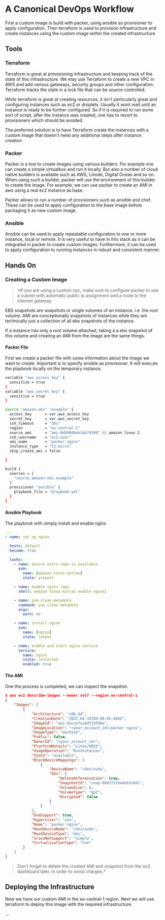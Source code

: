 # A Canonical DevOps Workflow

First a custom image is build with packer, using ansible as provisioner to apply configuration. Then terraform is used to provision infrastructure and create instances using the custom image within the created infrastructure.

## Tools

### Terraform

Terraform is great at provisioning infrastructure and keeping track of the state of this infrastructure. We may use Terraform to create a new VPC in AWS and add various gateways, security groups and other configuration. Terraform tracks the state in a lock file that can be source controlled.

While terraform is great at creating resources, it isn't particularly great and configuring instances such as ec2 or droplets. Usually it wont wait until an instance is ready to be further configured. So if it is required to run some sort of script, after the instance was created, one has to resort to provisioners which should be avoided.

The preferred solution is to have Terraform create the instances with a custom image that doesn't need any additional steps after instance creation.

### Packer

Packer is a tool to create images using various builders. For example one can create a simple virtualbox and run it locally. But also a number of cloud native builders is available such as AWS, Linode, Digital Ocean and so on. When using such a builder, packer will use the environment of this builder to create the image. For example, we can use packer to create an AMI in aws using a real ec2 instance as base.

Packer allows to run a number of provisioners such as ansible and chef. These can be used to apply configuration to the base image before packaging it as new custom image.

### Ansible

Ansible can be used to apply repeatable configuration to one or more instance, local or remote. It is very useful to have in this stack as it can be integrated in packer to create custom images. Furthermore, it can be used to apply configuration to running instances in robust and consistent manner.

## Hands On

### Creating a Custom Image

> *If you are using a custom vpc, make sure to configure packer to use a subnet with automatic public ip assignment and a route to the internet gateway.  

EBS snapshots are snapshots or single volumes of an instance. i.e. the root volume. AMI are conceptionally snapshots of instances while they are technically just a collection of all ebs snapshots of the instance.

If a instance has only a root volume attached, taking a a ebs snapshot of this volume and creating an AMI from the image are the same things.

#### Packer File

First we create a packer file with some information about the image we want to create. Important is to specify ansible as provisioner. It will execute the playbook locally on the temporary instance.

```bash
variable "aws_access_key" {
  sensitive = true
}
variable "aws_secret_key" {
  sensitive = true
}

source "amazon-ebs" "example" {
  access_key      = var.aws_access_key
  secret_key      = var.aws_secret_key
  ssh_timeout     = "30s"
  region          = "eu-central-1"
  source_ami      = "ami-0db9040eb3ab74509" // amazon linux 2
  ssh_username    = "ec2-user"
  ami_name        = "packer nginx"
  instance_type   = "t2.micro"
  skip_create_ami = false

}

build {
  sources = [
    "source.amazon-ebs.example"
  ]
  provisioner "ansible" {
    playbook_file = "playbook.yml"
  }
}
```

#### Ansible Playbook

The playbook with simply install and enable nginx

```yml
---
- name: set up nginx

  hosts: default
  become: true

  tasks:
    - name: ensure extra repo is available
      yum:
        name: [amazon-linux-extras]
        state: present

    - name: enable nginx repo
      shell: amazon-linux-extras enable nginx1

    - name: yum-clean-metadata
      command: yum clean metadata
      args:
        warn: no

    - name: install nginx
      yum:
        name: [nginx]
        state: latest

    - name: enable and start nginx service
      service:
        name: nginx
        state: restarted
        enabled: true
```

#### The AMI

One the process is completed, we can inspect the snapshot.

```json
$ aws ec2 describe-images --owner self --region eu-central-1
{
    "Images": [
        {
            "Architecture": "x86_64",
            "CreationDate": "2021-04-18T00:00:05.000Z",
            "ImageId": "ami-01cce7ac6df33f08e",
            "ImageLocation": "<your_account_id>/packer nginx",
            "ImageType": "machine",
            "Public": false,
            "OwnerId": "<your_account_id>",
            "PlatformDetails": "Linux/UNIX",
            "UsageOperation": "RunInstances",
            "State": "available",
            "BlockDeviceMappings": [
                {
                    "DeviceName": "/dev/xvda",
                    "Ebs": {
                        "DeleteOnTermination": true,
                        "SnapshotId": "snap-0692717e44e63cbd1",
                        "VolumeSize": 8,
                        "VolumeType": "gp2",
                        "Encrypted": false
                    }
                }
            ],
            "EnaSupport": true,
            "Hypervisor": "xen",
            "Name": "packer nginx",
            "RootDeviceName": "/dev/xvda",
            "RootDeviceType": "ebs",
            "SriovNetSupport": "simple",
            "VirtualizationType": "hvm"
        }
    ]
}
```

> Don't forget to delete the created AMI and snapshot from the ec2 dashboard later, in order to avoid charges.*

## Deploying the Infrastructure

Now we have our custom AMI in the eu-central-1 region. Next we will use terraform to deploy this image with the required infrastructure.

...

